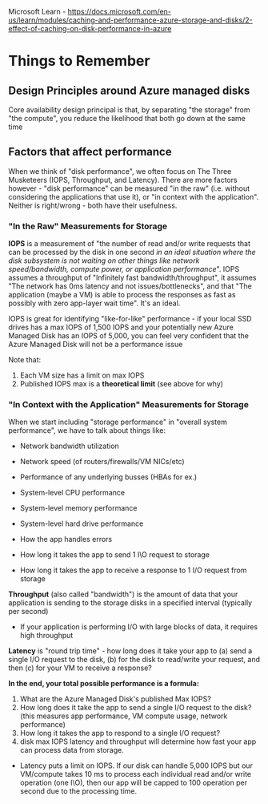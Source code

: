 Microsoft Learn - https://docs.microsoft.com/en-us/learn/modules/caching-and-performance-azure-storage-and-disks/2-effect-of-caching-on-disk-performance-in-azure

# Things to Remember

## Design Principles around Azure managed disks

Core availability design principal is that, by separating "the storage" from "the compute", you reduce the likelihood that both go down at the same time

## Factors that affect performance

When we think of "disk performance", we often focus on The Three Musketeers (IOPS, Throughput, and Latency). There are more factors however - "disk performance" can be measured "in the raw" (i.e. without considering the applications that use it), or "in context with the application". Neither is right/wrong - both have their usefulness.

### "In the Raw" Measurements for Storage

**IOPS** is a measurement of "the number of read and/or write requests that can be processed by the disk in one second *in an ideal situation where the disk subsystem is not waiting on other things like network speed/bandwidth, compute power, or application performance*". IOPS assumes a throughput of "Infinitely fast bandwidth/throughput", it assumes "The network has 0ms latency and not issues/bottlenecks", and that "The application (maybe a VM) is able to process the responses as fast as possibly with zero app-layer wait time". It's an ideal. 

IOPS is great for identifying "like-for-like" performance - if your local SSD drives has a max IOPS of 1,500 IOPS and your potentially new Azure Managed Disk has an IOPS of 5,000, you can feel very confident that the Azure Managed Disk will not be a performance issue

Note that:
1. Each VM size has a limit on max IOPS
2. Published IOPS max is a **theoretical limit** (see above for why)

### "In Context with the Application" Measurements for Storage

When we start including "storage performance" in "overall system performance", we have to talk about things like:
- Network bandwidth utilization
- Network speed (of routers/firewalls/VM NICs/etc)
- Performance of any underlying busses (HBAs for ex.)
- System-level CPU performance
- System-level memory performance 

- System-level hard drive performance
- How the app handles errors
- How long it takes the app to send 1 I\O request to storage
- How long it takes the app to receive a response to 1 I/O request from storage

**Throughput** (also called "bandwidth") is the amount of data that your application is sending to the storage disks in a specified interval (typically per second)
- If your application is performing I/O with large blocks of data, it requires high throughput

**Latency** is "round trip time" - how long does it take your app to (a) send a single I/O request to the disk, (b) for the disk to read/write your request, and then (c) for your VM to receive a response? 

**In the end, your total possible performance is a formula:** 
1. What are the Azure Managed Disk's published Max IOPS?
2. How long does it take the app to send a single I/O request to the disk? (this measures app performance, VM compute usage, network performance)
3. How long it takes the app to respond to a single I/O request?
1. disk max IOPS latency and throughput will determine how fast your app can process data from storage.



- Latency puts a limit on IOPS. If our disk can handle 5,000 IOPS but our VM/compute takes 10 ms to process each individual read and/or write operation (one I\O), then our app will be capped to 100 operation per second due to the processing time. 



